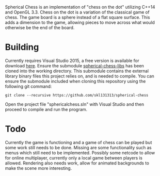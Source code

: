
Spherical Chess is an implementation of "chess on the dot" utilizing C++14 and OpenGL 3.3.
Chess on the dot is a variation of the classical game of chess. The game board is a sphere instead of a flat square surface.
This adds a dimension to the game, allowing pieces to move across what would otherwise be the end of the board.

Building
========

Currently requires Visual Studio 2015, a free version is available for download [here](https://www.visualstudio.com/downloads/).
Ensure the submodule [spherical-chess-libs](https://github.com/skl131313/spherical-chess-libs) has been cloned into the working directory.
This submodule contains the external library binary files this project relies on, and is needed to compile. You can ensure the submodule
included when cloning this repository using the following git command:

    git clone --recursive https://github.com/skl131313/spherical-chess

Open the project file "sphericalchess.sln" with Visual Studio and then proceed to compile and run the program.

Todo
====

Currently the game is functioning and a game of chess can be played but some work still needs to be done.
Missing are some functionality such as menus which still need to be implemented.
Possibly some netcode to allow for online multiplayer, currently only a local game between players is allowed.
Rendering also needs work, allow for animated backgrounds to make the scene more interesting.
